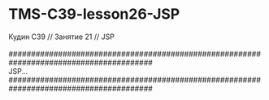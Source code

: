 # TMS-C39-lesson26-JSP
Кудин С39 // Занятие 21 // JSP<br/>
<br/>
########################################################################################<br/>
JSP...
<br/>
########################################################################################

